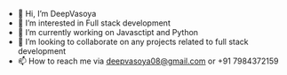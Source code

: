 - 👋 Hi, I’m DeepVasoya
- 👀 I’m interested in Full stack development
- 🌱 I’m currently working on Javasctipt and Python
- 💞️ I’m looking to collaborate on any projects related to full stack development
- 📫 How to reach me via deepvasoya08@gmail.com or +91 7984372159

<!---
DeepVasoya08/DeepVasoya08 is a ✨ special ✨ repository because its `README.md` (this file) appears on your GitHub profile.
You can click the Preview link to take a look at your changes.
--->
